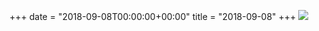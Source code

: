 +++
date = "2018-09-08T00:00:00+00:00"
title = "2018-09-08"
+++
<img class="img-fluid" src="/2018-09-08.jpg" />
